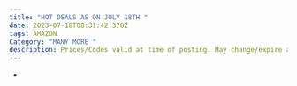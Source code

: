 ```yaml
---
title: "HOT DEALS AS ON JULY 18TH "
date: 2023-07-18T08:31:42.378Z
tags: AMAZON
Category: "MANY MORE "
description: Prices/Codes valid at time of posting. May change/expire at any time. (AD)
---
```

*